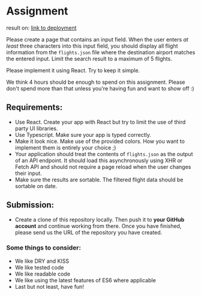 # Assignment

result on: [link to deployment](https://schiphol-assignment.vercel.app/)

Please create a page that contains an input field.
When the user enters _at least_ three characters into this input field,
you should display all flight information from the `flights.json` file where the destination airport matches the entered input.
Limit the search result to a maximum of 5 flights.

Please implement it using React. Try to keep it simple.

We think 4 hours should be enough to spend on this assignment.
Please don't spend more than that unless you're having fun and want to show off :)

## Requirements:

- Use React. Create your app with React but try to limit the use of third party UI libraries.
- Use Typescript. Make sure your app is typed correctly.
- Make it look nice. Make use of the provided colors. How you want to implement them is entirely your choice ;)
- Your application should treat the contents of `flights.json` as the output of an API endpoint.
  It should load this asynchronously using XHR or Fetch API and should not require a page reload when the user changes their input.
- Make sure the results are sortable. The filtered flight data should be sortable on date.

## Submission:

- Create a clone of this repository locally.
  Then push it to **your GitHub account** and continue working from there.
  Once you have finished, please send us the URL of the repository you have created.

### Some things to consider:

- We like DRY and KISS
- We like tested code
- We like readable code
- We like using the latest features of ES6 where applicable
- Last but not least, have fun!
